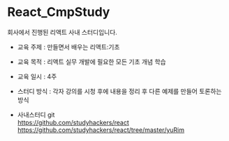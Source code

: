 # React_CmpStudy

회사에서 진행된 리액트 사내 스터디입니다.

+ 교육 주제 : 만들면서 배우는 리액트:기초   
+ 교육 목적 : 리액트 실무 개발에 필요한 모든 기초 개념 학습   
+ 교육 일시 : 4주   
+ 스터디 방식 : 각자 강의를 시청 후에 내용을 정리 후 다른 예제를 만들어 토론하는 방식

+ 사내스터디 git   
https://github.com/studyhackers/react   
https://github.com/studyhackers/react/tree/master/yuRim
